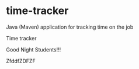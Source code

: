 # time-tracker
Java (Maven) application for tracking time on the job

Time tracker

Good Night Students!!!

ZfddfZDFZF
